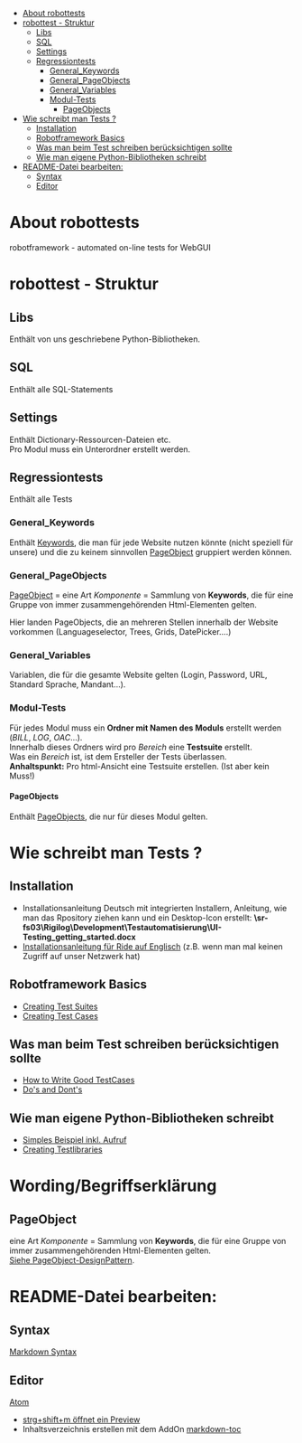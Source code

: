 <!-- TOC depthFrom:1 depthTo:6 withLinks:1 updateOnSave:1 orderedList:0 -->

- [About robottests](#about-robottests)
- [robottest - Struktur](#robottest-struktur)
	- [Libs](#libs)
	- [SQL](#sql)
	- [Settings](#settings)
	- [Regressiontests](#regressiontests)
		- [General_Keywords](#generalkeywords)
		- [General_PageObjects](#generalpageobjects)
		- [General_Variables](#generalvariables)
		- [Modul-Tests](#modul-tests)
			- [PageObjects](#pageobjects)
- [Wie schreibt man Tests ?](#wie-schreibt-man-tests-)
	- [Installation](#installation)
	- [Robotframework Basics](#robotframework-basics)
	- [Was man beim Test schreiben berücksichtigen sollte](#was-man-beim-test-schreiben-berücksichtigen-sollte)
	- [Wie man eigene Python-Bibliotheken schreibt](#wie-man-eigene-python-bibliotheken-schreibt)
- [README-Datei bearbeiten:](#readme-datei-bearbeiten)
	- [Syntax](#syntax)
	- [Editor](#editor)

<!-- /TOC -->
# About robottests
robotframework - automated on-line tests for WebGUI

# robottest - Struktur

## Libs
Enthält von uns geschriebene Python-Bibliotheken.

## SQL
Enthält alle SQL-Statements

## Settings
Enthält Dictionary-Ressourcen-Dateien etc. <br>
Pro Modul muss ein Unterordner erstellt werden.


## Regressiontests
Enthält alle Tests

### General_Keywords
Enthält [Keywords](http://robotframework.org/robotframework/latest/RobotFrameworkUserGuide.html#creating-user-keywords), die man für jede Website nutzen könnte (nicht speziell für unsere) und die zu keinem sinnvollen  [PageObject](#PageObject) gruppiert werden können.

### General_PageObjects
[PageObject](#PageObject) = eine Art _Komponente_ = Sammlung von **Keywords**, die für eine Gruppe von immer zusammengehörenden Html-Elementen gelten.

Hier landen PageObjects, die an mehreren Stellen innerhalb der Website vorkommen (Languageselector, Trees, Grids, DatePicker....)

### General_Variables
Variablen, die für die gesamte Website gelten (Login, Password, URL, Standard Sprache, Mandant...).

### Modul-Tests
Für jedes Modul muss ein **Ordner mit Namen des Moduls** erstellt werden (_BILL_, _LOG_, _OAC_...).<br>
Innerhalb dieses Ordners wird pro _Bereich_ eine **Testsuite** erstellt. <br>
Was ein _Bereich_ ist, ist dem Ersteller der Tests überlassen. <br>
**Anhaltspunkt:** Pro html-Ansicht eine Testsuite erstellen. (Ist aber kein Muss!)

#### PageObjects
Enthält [PageObjects](#PageObject), die nur für dieses Modul gelten.

# Wie schreibt man Tests ?
## Installation
- Installationsanleitung Deutsch mit integrierten Installern, Anleitung, wie man das Rpository ziehen kann und ein Desktop-Icon erstellt: **\\sr-fs03\Rigilog\Development\Testautomatisierung\UI-Testing_getting_started.docx**  
- [Installationsanleitung für Ride auf Englisch](https://www.swtestacademy.com/getting-started-robotframework/) (z.B. wenn man mal keinen Zugriff auf unser Netzwerk hat)

## Robotframework Basics
- [Creating Test Suites](https://github.com/robotframework/robotframework/blob/master/doc/userguide/src/CreatingTestData/CreatingTestSuites.rst)
- [Creating Test Cases](https://github.com/robotframework/robotframework/blob/master/doc/userguide/src/CreatingTestData/CreatingTestCases.rst)

## Was man beim Test schreiben berücksichtigen sollte
- [How to Write Good TestCases](https://github.com/robotframework/HowToWriteGoodTestCases/blob/master/HowToWriteGoodTestCases.rst)
- [Do's and Dont's](https://de.slideshare.net/pekkaklarck/robot-framework-dos-and-donts)

## Wie man eigene Python-Bibliotheken schreibt
- [Simples Beispiel inkl. Aufruf](https://stackoverflow.com/questions/27039016/how-to-create-a-custom-python-code-library-for-the-robot-framework)
- [Creating Testlibraries](http://robotframework.org/robotframework/latest/RobotFrameworkUserGuide.html#creating-test-libraries)

# Wording/Begriffserklärung
## <a name="PageObject"></a>PageObject
eine Art _Komponente_ = Sammlung von **Keywords**, die für eine Gruppe von immer zusammengehörenden Html-Elementen gelten.<br>
[Siehe PageObject-DesignPattern](https://martinfowler.com/bliki/PageObject.html).


# README-Datei bearbeiten:
## Syntax
[Markdown Syntax](https://guides.github.com/features/mastering-markdown/)
## Editor
[Atom](https://atom.io/)
- [strg+shift+m öffnet ein Preview](https://guides.github.com/features/mastering-markdown/)
- Inhaltsverzeichnis erstellen mit dem AddOn [markdown-toc](https://atom.io/packages/markdown-toc)
